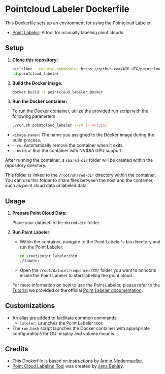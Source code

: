 # Pointcloud Labeler Dockerfile

This Dockerfile sets up an environment for using the Pointcloud Labeler.
- [Point Labeler](https://github.com/jbehley/point_labeler): A tool for manually labeling point clouds.

## Setup

1. **Clone this repository:**
   ```bash
   git clone --recurse-submodules https://github.com/AIR-UFG/pointcloud_labeler.git
   cd pointcloud_labeler
   ```

2. **Build the Docker image:**
   ```bash
   docker build -t pointcloud_labeler Docker
   ```

3. **Run the Docker container:**

   To run the Docker container, utilize the provided run script with the following parameters:

   ```bash
   ./run.sh pointcloud_labeler --rm [--nvidia]
   ```

- `<image-name>`: The name you assigned to the Docker image during the build process.
- `--rm`: Automatically remove the container when it exits.
- `--nvidia`: Run the container with NVIDIA GPU support.

After running the container, a `shared-dir` folder will be created within the repository directory.

This folder is linked to the `/root/shared-dir` directory within the container. You can use this folder to share files between the host and the container, such as point cloud data or labeled data.

## Usage

1. **Prepare Point Cloud Data:**
   
   Place your dataset in the `shared-dir` folder.

2. **Run Point Labeler:**
   - Within the container, navigate to the Point Labeler's bin directory and run the Point Labeler:
     ```bash
     cd /root/point_labeler/bin
     ./labeler
     ```
   - Open the `/root/dataset/sequences/XX/` folder you want to annotate inside the Point Labeler to start labeling the point cloud.

   For more information on how to use the Point Labeler, please refer to the [Tutorial](TUTORIAL.md) we provided or the official [Point Labeler documentation](https://github.com/jbehley/point_labeler/wiki).

## Customizations

- An alias are added to facilitate common commands:
  - `labeler`: Launches the Point Labeler tool.
- The `run.bash` script launches the Docker container with appropriate configurations for GUI display and volume mounts.


## Credits

- This Dockerfile is based on [instructions](https://gist.github.com/nerovalerius/80133f409f9ed0573522432244298195) by [Armin Niedermueller](https://github.com/nerovalerius/).
- [Point Cloud Labeling Tool](https://github.com/jbehley/point_labeler) was created by [Jens Behley](https://github.com/jbehley).